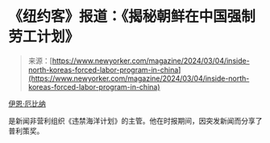 <!--yml

category: 未分类

date: 2024-05-29 13:21:22

-->

# 《纽约客》报道：《揭秘朝鲜在中国强制劳工计划》

> 来源：[https://www.newyorker.com/magazine/2024/03/04/inside-north-koreas-forced-labor-program-in-china](https://www.newyorker.com/magazine/2024/03/04/inside-north-koreas-forced-labor-program-in-china)

[伊恩·厄比纳](/contributors/ian-urbina)

是新闻非营利组织《违禁海洋计划》的主管。他在时报期间，因突发新闻而分享了普利策奖。
